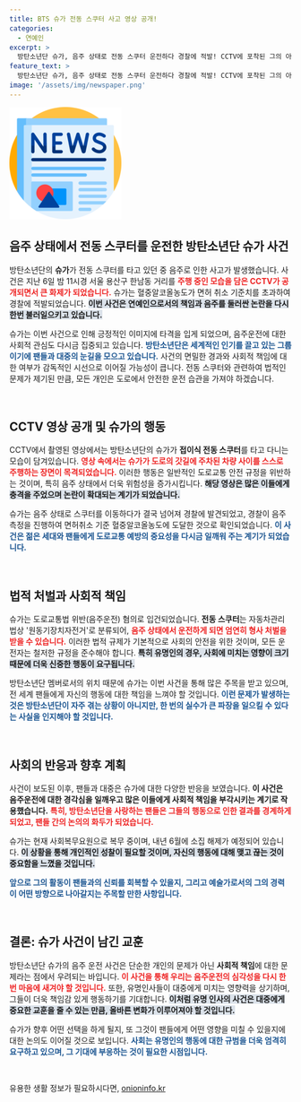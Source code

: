 ```yaml
---
title: BTS 슈가 전동 스쿠터 사고 영상 공개!
categories:
  - 연예인
excerpt: >
  방탄소년단 슈가, 음주 상태로 전동 스쿠터 운전하다 경찰에 적발! CCTV에 포착된 그의 아슬아슬한 순간과 함께 불거진 논란, 과연 그에겐 어떤 후폭풍이 따를까? 클릭하여 자세히 알아보세요!
feature_text: >
  방탄소년단 슈가, 음주 상태로 전동 스쿠터 운전하다 경찰에 적발! CCTV에 포착된 그의 아슬아슬한 순간과 함께 불거진 논란, 과연 그에겐 어떤 후폭풍이 따를까? 클릭하여 자세히 알아보세요!
image: '/assets/img/newspaper.png'
---
```


<p><img src="/assets/img/newspaper.png" alt="kimp 속보" /></p>

<h2 data-ke-size="size26">음주 상태에서 전동 스쿠터를 운전한 방탄소년단 슈가 사건</h2>

<p data-ke-size="size16">방탄소년단의 <b>슈가</b>가 전동 스쿠터를 타고 있던 중 음주로 인한 사고가 발생했습니다. 사건은 지난 6일 밤 11시경 서울 용산구 한남동 거리를 <b><span style="color: #ee2323;">주행 중인 모습을 담은 CCTV가 공개되면서 큰 화제가 되었습니다.</span></b> 슈가는 혈중알코올농도가 면허 취소 기준치를 초과하여 경찰에 적발되었습니다. <b><span style="background-color: #21538527;">이번 사건은 연예인으로서의 책임과 음주를 둘러싼 논란을 다시 한번 불러일으키고 있습니다.</span></b></p>

<p data-ke-size="size16">슈가는 이번 사건으로 인해 긍정적인 이미지에 타격을 입게 되었으며, 음주운전에 대한 사회적 관심도 다시금 집중되고 있습니다. <b><span style="color: #1a5490;">방탄소년단은 세계적인 인기를 끌고 있는 그룹이기에 팬들과 대중의 눈길을 모으고 있습니다.</span></b> 사건의 면밀한 경과와 사회적 책임에 대한 여부가 감독적인 시선으로 이어질 가능성이 큽니다. 전동 스쿠터와 관련하여 법적인 문제가 제기된 만큼, 모든 개인은 도로에서 안전한 운전 습관을 가져야 하겠습니다.</p>

<p data-ke-size="size16">&nbsp;</p>

<h2 data-ke-size="size26">CCTV 영상 공개 및 슈가의 행동</h2>

<p data-ke-size="size16">CCTV에서 촬영된 영상에서는 방탄소년단의 슈가가 <b>접이식 전동 스쿠터</b>를 타고 다니는 모습이 담겨있습니다. <b><span style="color: #ee2323;">영상 속에서는 슈가가 도로의 갓길에 주차된 차량 사이를 스스로 주행하는 장면이 목격되었습니다.</span></b> 이러한 행동은 일반적인 도로교통 안전 규정을 위반하는 것이며, 특히 음주 상태에서 더욱 위험성을 증가시킵니다. <b><span style="background-color: #21538527;">해당 영상은 많은 이들에게 충격을 주었으며 논란이 확대되는 계기가 되었습니다.</span></b></p>

<p data-ke-size="size16">슈가는 음주 상태로 스쿠터를 이동하다가 결국 넘어져 경찰에 발견되었고, 경찰이 음주 측정을 진행하여 면허취소 기준 혈중알코올농도에 도달한 것으로 확인되었습니다. <b><span style="color: #1a5490;">이 사건은 젊은 세대와 팬들에게 도로교통 예방의 중요성을 다시금 일깨워 주는 계기가 되었습니다.</span></b></p>

<p data-ke-size="size16">&nbsp;</p>

<h2 data-ke-size="size26">법적 처벌과 사회적 책임</h2>

<p data-ke-size="size16">슈가는 도로교통법 위반(음주운전) 혐의로 입건되었습니다. <b>전동 스쿠터</b>는 자동차관리법상 '원동기장치자전거'로 분류되어, <b><span style="color: #ee2323;">음주 상태에서 운전하게 되면 엄연히 형사 처벌을 받을 수 있습니다.</span></b> 이러한 법적 규제가 기본적으로 사회의 안전을 위한 것이며, 모든 운전자는 철저한 규정을 준수해야 합니다. <b><span style="background-color: #21538527;">특히 유명인의 경우, 사회에 미치는 영향이 크기 때문에 더욱 신중한 행동이 요구됩니다.</span></b></p>

<p data-ke-size="size16">방탄소년단 멤버로서의 위치 때문에 슈가는 이번 사건을 통해 많은 주목을 받고 있으며, 전 세계 팬들에게 자신의 행동에 대한 책임을 느껴야 할 것입니다. <b><span style="color: #1a5490;">이런 문제가 발생하는 것은 방탄소년단이 자주 겪는 상황이 아니지만, 한 번의 실수가 큰 파장을 일으킬 수 있다는 사실을 인지해야 할 것입니다.</span></b></p>

<p data-ke-size="size16">&nbsp;</p>

<h2 data-ke-size="size26">사회의 반응과 향후 계획</h2>

<p data-ke-size="size16">사건이 보도된 이후, 팬들과 대중은 슈가에 대한 다양한 반응을 보였습니다. <b>이 사건은 음주운전에 대한 경각심을 일깨우고 많은 이들에게 사회적 책임을 부각시키는 계기로 작용했습니다.</b> <b><span style="color: #ee2323;">특히, 방탄소년단을 사랑하는 팬들은 그들의 행동으로 인한 결과를 경계하게 되었고, 팬들 간의 논의의 화두가 되었습니다.</span></b></p>

<p data-ke-size="size16">슈가는 현재 사회복무요원으로 복무 중이며, 내년 6월에 소집 해제가 예정되어 있습니다. <b><span style="background-color: #21538527;">이 상황을 통해 개인적인 성찰이 필요할 것이며, 자신의 행동에 대해 맺고 끊는 것이 중요함을 느꼈을 것입니다.</span></b></p>

<p data-ke-size="size16"><b><span style="color: #1a5490;">앞으로 그의 활동이 팬들과의 신뢰를 회복할 수 있을지, 그리고 예술가로서의 그의 경력이 어떤 방향으로 나아갈지는 주목할 만한 사항입니다.</span></b></p>

<p data-ke-size="size16">&nbsp;</p>

<h2 data-ke-size="size26">결론: 슈가 사건이 남긴 교훈</h2>

<p data-ke-size="size16">방탄소년단 슈가의 음주 운전 사건은 단순한 개인의 문제가 아닌 <b>사회적 책임</b>에 대한 문제라는 점에서 우려되는 바입니다. <b><span style="color: #ee2323;">이 사건을 통해 우리는 음주운전의 심각성을 다시 한 번 마음에 새겨야 할 것입니다.</span></b> 또한, 유명인사들이 대중에게 미치는 영향력을 상기하며, 그들이 더욱 책임감 있게 행동하기를 기대합니다. <b><span style="background-color: #21538527;">이처럼 유명 인사의 사건은 대중에게 중요한 교훈을 줄 수 있는 만큼, 올바른 변화가 이루어져야 할 것입니다.</span></b></p>

<p data-ke-size="size16">슈가가 향후 어떤 선택을 하게 될지, 또 그것이 팬들에게 어떤 영향을 미칠 수 있을지에 대한 논의도 이어질 것으로 보입니다. <b><span style="color: #1a5490;">사회는 유명인의 행동에 대한 규범을 더욱 엄격히 요구하고 있으며, 그 기대에 부응하는 것이 필요한 시점입니다.</span></b></p>

<p data-ke-size="size16">&nbsp;</p>
유용한 생활 정보가 필요하시다면, <a href="https://onioninfo.kr" rel="dofollow">onioninfo.kr</a>



